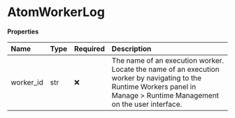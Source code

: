 # AtomWorkerLog

**Properties**

| Name      | Type | Required | Description                                                                                                                                                               |
| :-------- | :--- | :------- | :------------------------------------------------------------------------------------------------------------------------------------------------------------------------ |
| worker_id | str  | ❌       | The name of an execution worker. Locate the name of an execution worker by navigating to the Runtime Workers panel in Manage \> Runtime Management on the user interface. |

